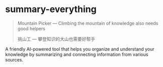 # summary-everything

> Mountain Picker — Climbing the mountain of knowledge also needs good helpers
>
> 挑山工 — 攀登知识的大山也需要好帮手

A friendly AI-powered tool that helps you organize and understand your knowledge by summarizing and connecting information from various sources.
